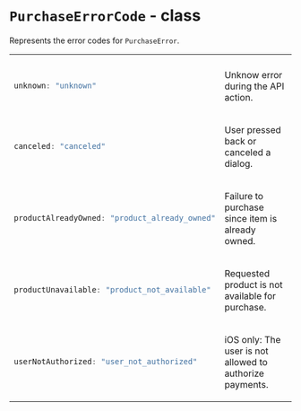 # `PurchaseErrorCode` - class

Represents the error codes for `PurchaseError`.

<table>

<tr>
<th></th>
<th></th>
</tr>

<!--  -->
<tr>

<td>

```typescript
unknown: "unknown"
```
</td>

<td>

Unknow error during the API action.
</td>

</tr>

<!--  -->
<tr>

<td>

```typescript
canceled: "canceled"
```
</td>

<td>

User pressed back or canceled a dialog.
</td>

</tr>

<!--  -->
<tr>

<td>

```typescript
productAlreadyOwned: "product_already_owned"
```
</td>

<td>

Failure to purchase since item is already owned.
</td>

</tr>

<!--  -->
<tr>

<td>

```typescript
productUnavailable: "product_not_available"
```
</td>

<td>

Requested product is not available for purchase.
</td>

</tr>

<!--  -->
<tr>

<td>

```typescript
userNotAuthorized: "user_not_authorized"
```
</td>

<td>

iOS only: The user is not allowed to authorize payments.
</td>

</tr>

</table>